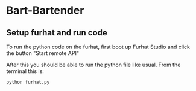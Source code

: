 # Bart-Bartender

## Setup furhat and run code
To run the python code on the furhat, first boot up Furhat Studio and click the button "Start remote API"

After this you should be able to run the python file like usual. From the terminal this is:
```
python furhat.py
```